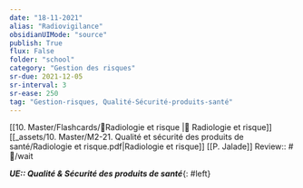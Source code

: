 ```yaml
---
date: "18-11-2021"
alias: "Radiovigilance"
obsidianUIMode: "source"
publish: True
flux: False
folder: "school"
category: "Gestion des risques"
sr-due: 2021-12-05
sr-interval: 3
sr-ease: 250
tag: "Gestion-risques, Qualité-Sécurité-produits-santé"
---
```

[[10. Master/Flashcards/🦺Radiologie et risque |🦺 Radiologie et risque]]
[[_assets/10. Master/M2-21. Qualité et sécurité des produits de santé/Radiologie et risque.pdf|Radiologie et risque]]
[[P. Jalade]]
Review:: #🎒/wait 

***UE:: Qualité & Sécurité des produits de santé***{: #left}  
